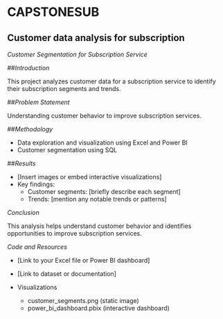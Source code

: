 # CAPSTONESUB
## Customer data analysis for subscription 
*Customer Segmentation for Subscription Service*

##*Introduction*

This project analyzes customer data for a subscription service to identify their subscription segments and trends.

##*Problem Statement*

Understanding customer behavior to improve subscription services.

##*Methodology*

- Data exploration and visualization using Excel and Power BI
- Customer segmentation using SQL

##*Results*

- [Insert images or embed interactive visualizations]
- Key findings:
    - Customer segments: [briefly describe each segment]
    - Trends: [mention any notable trends or patterns]

*Conclusion*

This analysis helps understand customer behavior and identifies opportunities to improve subscription services.

*Code and Resources*

- [Link to your Excel file or Power BI dashboard]
- [Link to dataset or documentation]

- Visualizations
    - customer_segments.png (static image)
    - power_bi_dashboard.pbix (interactive dashboard)

